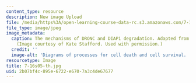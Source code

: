 ```yaml
---
content_type: resource
description: New image Upload
file: /media/https%3A/open-learning-course-data-rc.s3.amazonaws.com/7-16-experimental-molecular-biology-biotechnology-ii-spring-2005/2b07bf4c895e6722e6707a3c4de67677_7-16s05-th.jpg
file_type: image/jpeg
image_metadata:
  caption: The mechanisms of DRONC and DIAP1 degradation. Adapted from Martin, 2002.
    (Image courtesy of Kate Stafford. Used with permission.)
  credit: ''
  image-alt: 'Diagrams of processes for cell death and cell survival. '
resourcetype: Image
title: 7-16s05-th.jpg
uid: 2b07bf4c-895e-6722-e670-7a3c4de67677
---
```

